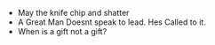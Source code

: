* May the knife chip and shatter
* A Great Man Doesnt speak to lead. Hes Called to it.
* When is a gift not a gift?
